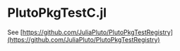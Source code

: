 # PlutoPkgTestC.jl

See [https://github.com/JuliaPluto/PlutoPkgTestRegistry](https://github.com/JuliaPluto/PlutoPkgTestRegistry)
